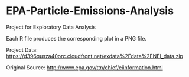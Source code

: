 EPA-Particle-Emissions-Analysis
===============================

Project for Exploratory Data Analysis

Each R file produces the corresponding plot in a PNG file.

Project Data: https://d396qusza40orc.cloudfront.net/exdata%2Fdata%2FNEI_data.zip

Original Source: http://www.epa.gov/ttn/chief/eiinformation.html
